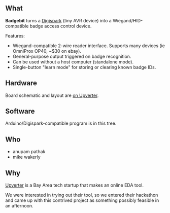 ## What

**Badgebit** turns a [Digispark](http://www.digistump.com) (tiny AVR device)
into a Wiegand/HID-compatible badge access control device.

Features:
* Wiegand-compatible 2-wire reader interface.  Supports many devices (ie OmniProx OP40, ~$30 on ebay).
* General-purpose output triggered on badge recognition.
* Can be used without a host computer (standalone mode).
* Single-button "learn mode" for storing or clearing known badge IDs.

## Hardware

Board schematic and layout are
[on Upverter](http://upverter.com/mik3y/66e4df5b5d819d7e/BadgeBit).

## Software

Arduino/Digispark-compatible program is in this tree.

## Who

* anupam pathak
* mike wakerly

## Why

[Upverter](http://www.upverter.com/) is a Bay Area tech startup that makes an
online EDA tool.

We were interested in trying out their tool, so we entered their hackathon and
came up with this contrived project as something possibly feasible in an
afternoon.
